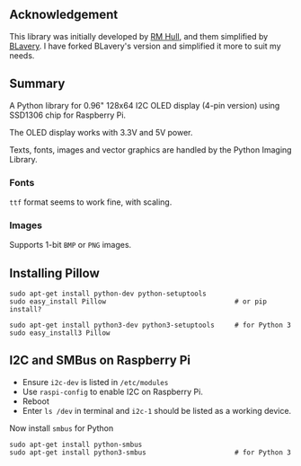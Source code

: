 ## Acknowledgement ##

This library was initially developed by [RM Hull](https://github.com/rm-hull/ssd1306), and them simplified by [BLavery](https://github.com/BLavery/lib_oled96). I have forked BLavery's version and simplified it more to suit my needs.

## Summary ##

A Python library for 0.96" 128x64 I2C OLED display (4-pin version) using SSD1306 chip for Raspberry Pi.

The OLED display works with 3.3V and 5V power.

Texts, fonts, images and vector graphics are handled by the Python Imaging Library.

### Fonts ###

`ttf` format seems to work fine, with scaling.

### Images ###

Supports 1-bit `BMP` or `PNG` images.

## Installing Pillow ##

    sudo apt-get install python-dev python-setuptools
    sudo easy_install Pillow                                # or pip install?
    
    sudo apt-get install python3-dev python3-setuptools     # for Python 3
    sudo easy_install3 Pillow

## I2C and SMBus on Raspberry Pi ##

- Ensure `i2c-dev` is listed in `/etc/modules`
- Use `raspi-config` to enable I2C on Raspberry Pi. 
- Reboot
- Enter `ls /dev` in terminal and `i2c-1` should be listed as a working device.

Now install `smbus` for Python

    sudo apt-get install python-smbus
    sudo apt-get install python3-smbus                      # for Python 3
